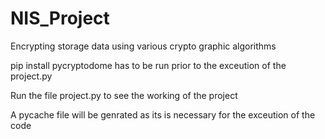 # NIS_Project
Encrypting storage data using various crypto graphic algorithms

pip install pycryptodome has to be run prior to the exceution of the project.py

Run the file project.py to see the working of the project

A pycache file will be genrated as its is necessary for the exceution of the code
